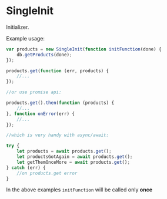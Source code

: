 SingleInit
==========

Initializer.

Example usage:

```js
var products = new SingleInit(function initFunction(done) {
    db.getProducts(done);
});

products.get(function (err, products) {
    //...
});

//or use promise api:

products.get().then(function (products) {
    //...
}, function onError(err) {
    //...
});

//which is very handy with async/await:

try {
    let products = await products.get();
    let productsGotAgain = await products.get();
    let getThemOnceMore = await products.get();
} catch (err) {
    //on products.get error
}
```

In the above examples `initFunction` will be called only **once**